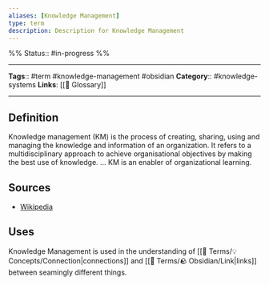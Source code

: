 ```yaml
---
aliases: [Knowledge Management]
type: term
description: Description for Knowledge Management
---
```

%%
Status:: #in-progress 
%%

---
**Tags**:: #term #knowledge-management #obsidian 
**Category**:: #knowledge-systems
**Links**: [[📇 Glossary]]

---

## Definition
Knowledge management (KM) is the process of creating, sharing, using and managing the knowledge and information of an organization. It refers to a multidisciplinary approach to achieve organisational objectives by making the best use of knowledge. ... KM is an enabler of organizational learning.

## Sources
- [Wikipedia](https://en.wikipedia.org/wiki/Knowledge_management)

## Uses
Knowledge Management is used in the understanding of [[📇 Terms/💡 Concepts/Connection|connections]] and [[📇 Terms/🪨 Obsidian/Link|links]] between seamingly different things.